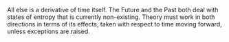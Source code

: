 All else is a derivative of time itself. The Future and the Past both deal with states of entropy that is currently non-existing. Theory must work in both directions in terms of its effects, taken with respect to time moving forward, unless exceptions are raised.